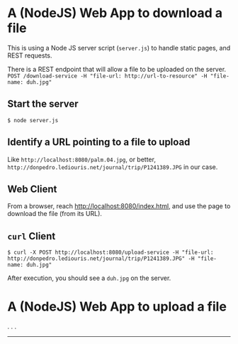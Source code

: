 # A (NodeJS) Web App to download a file
This is using a Node JS server script (`server.js`) to handle static pages, and REST requests.

There is a REST endpoint that will allow a file to be uploaded on the server.  
`POST /download-service -H "file-url: http://url-to-resource" -H "file-name: duh.jpg"`

## Start the server
```
$ node server.js
```

## Identify a URL pointing to a file to upload
Like `http://localhost:8080/palm.04.jpg`, or better, `http://donpedro.lediouris.net/journal/trip/P1241389.JPG` in our case.

## Web Client
From a browser, reach <http://localhost:8080/index.html>, and use the page to download the file (from its URL).

## `curl` Client
```
$ curl -X POST http://localhost:8080/upload-service -H "file-url: http://donpedro.lediouris.net/journal/trip/P1241389.JPG" -H "file-name: duh.jpg"
```

After execution, you should see a `duh.jpg` on the server.

# A (NodeJS) Web App to upload a file
. . .


---
